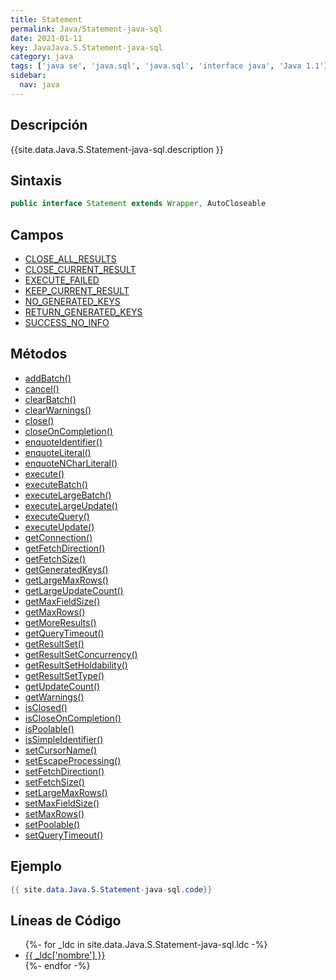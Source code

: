 ```yaml
---
title: Statement
permalink: Java/Statement-java-sql
date: 2021-01-11
key: JavaJava.S.Statement-java-sql
category: java
tags: ['java se', 'java.sql', 'java.sql', 'interface java', 'Java 1.1']
sidebar: 
  nav: java
---
```


## Descripción
{{site.data.Java.S.Statement-java-sql.description }}

## Sintaxis
~~~java
public interface Statement extends Wrapper, AutoCloseable
~~~

## Campos
* [CLOSE_ALL_RESULTS](/Java/Statement-java-sql/CLOSE_ALL_RESULTS)
* [CLOSE_CURRENT_RESULT](/Java/Statement-java-sql/CLOSE_CURRENT_RESULT)
* [EXECUTE_FAILED](/Java/Statement-java-sql/EXECUTE_FAILED)
* [KEEP_CURRENT_RESULT](/Java/Statement-java-sql/KEEP_CURRENT_RESULT)
* [NO_GENERATED_KEYS](/Java/Statement-java-sql/NO_GENERATED_KEYS)
* [RETURN_GENERATED_KEYS](/Java/Statement-java-sql/RETURN_GENERATED_KEYS)
* [SUCCESS_NO_INFO](/Java/Statement-java-sql/SUCCESS_NO_INFO)

## Métodos
* [addBatch()](/Java/Statement-java-sql/addBatch)
* [cancel()](/Java/Statement-java-sql/cancel)
* [clearBatch()](/Java/Statement-java-sql/clearBatch)
* [clearWarnings()](/Java/Statement-java-sql/clearWarnings)
* [close()](/Java/Statement-java-sql/close)
* [closeOnCompletion()](/Java/Statement-java-sql/closeOnCompletion)
* [enquoteIdentifier()](/Java/Statement-java-sql/enquoteIdentifier)
* [enquoteLiteral()](/Java/Statement-java-sql/enquoteLiteral)
* [enquoteNCharLiteral()](/Java/Statement-java-sql/enquoteNCharLiteral)
* [execute()](/Java/Statement-java-sql/execute)
* [executeBatch()](/Java/Statement-java-sql/executeBatch)
* [executeLargeBatch()](/Java/Statement-java-sql/executeLargeBatch)
* [executeLargeUpdate()](/Java/Statement-java-sql/executeLargeUpdate)
* [executeQuery()](/Java/Statement-java-sql/executeQuery)
* [executeUpdate()](/Java/Statement-java-sql/executeUpdate)
* [getConnection()](/Java/Statement-java-sql/getConnection)
* [getFetchDirection()](/Java/Statement-java-sql/getFetchDirection)
* [getFetchSize()](/Java/Statement-java-sql/getFetchSize)
* [getGeneratedKeys()](/Java/Statement-java-sql/getGeneratedKeys)
* [getLargeMaxRows()](/Java/Statement-java-sql/getLargeMaxRows)
* [getLargeUpdateCount()](/Java/Statement-java-sql/getLargeUpdateCount)
* [getMaxFieldSize()](/Java/Statement-java-sql/getMaxFieldSize)
* [getMaxRows()](/Java/Statement-java-sql/getMaxRows)
* [getMoreResults()](/Java/Statement-java-sql/getMoreResults)
* [getQueryTimeout()](/Java/Statement-java-sql/getQueryTimeout)
* [getResultSet()](/Java/Statement-java-sql/getResultSet)
* [getResultSetConcurrency()](/Java/Statement-java-sql/getResultSetConcurrency)
* [getResultSetHoldability()](/Java/Statement-java-sql/getResultSetHoldability)
* [getResultSetType()](/Java/Statement-java-sql/getResultSetType)
* [getUpdateCount()](/Java/Statement-java-sql/getUpdateCount)
* [getWarnings()](/Java/Statement-java-sql/getWarnings)
* [isClosed()](/Java/Statement-java-sql/isClosed)
* [isCloseOnCompletion()](/Java/Statement-java-sql/isCloseOnCompletion)
* [isPoolable()](/Java/Statement-java-sql/isPoolable)
* [isSimpleIdentifier()](/Java/Statement-java-sql/isSimpleIdentifier)
* [setCursorName()](/Java/Statement-java-sql/setCursorName)
* [setEscapeProcessing()](/Java/Statement-java-sql/setEscapeProcessing)
* [setFetchDirection()](/Java/Statement-java-sql/setFetchDirection)
* [setFetchSize()](/Java/Statement-java-sql/setFetchSize)
* [setLargeMaxRows()](/Java/Statement-java-sql/setLargeMaxRows)
* [setMaxFieldSize()](/Java/Statement-java-sql/setMaxFieldSize)
* [setMaxRows()](/Java/Statement-java-sql/setMaxRows)
* [setPoolable()](/Java/Statement-java-sql/setPoolable)
* [setQueryTimeout()](/Java/Statement-java-sql/setQueryTimeout)

## Ejemplo
~~~java
{{ site.data.Java.S.Statement-java-sql.code}}
~~~

## Líneas de Código
<ul>
{%- for _ldc in site.data.Java.S.Statement-java-sql.ldc -%}
   <li>
       <a href="{{_ldc['url'] }}">{{ _ldc['nombre'] }}</a>
   </li>
{%- endfor -%}
</ul>
